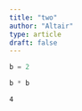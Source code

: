 ```yaml
---
title: "two"
author: "Altair"
type: article
draft: false
--- 
```


```python
b = 2
```


```python
b * b
```




    4




```python

```
